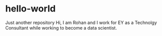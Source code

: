 # hello-world
Just another repository 
Hi, I am Rohan and I work for EY as a Technolgy Consultant while working to become a data scientist. 

